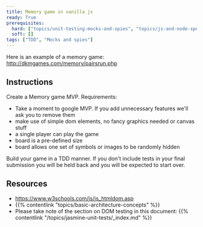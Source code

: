 ```yaml
---
title: Memory game in vanilla js
ready: True
prerequisites:
  hard: ["topics/unit-testing-mocks-and-spies", "topics/js-and-node-specific/dom-manipulation-with-vanilla-js"]
  soft: []
tags: ["TDD", "Mocks and spies"]
---
```


Here is an example of a memory game: http://dkmgames.com/memory/pairsrun.php

## Instructions

Create a Memory game MVP. Requirements:

- Take a moment to google MVP. If you add unnecessary features we'll ask you to remove them
- make use of simple dom elements, no fancy graphics needed or canvas stuff
- a single player can play the game
- board is a pre-defined size
- board allows one set of symbols or images to be randomly hidden

Build your game in a TDD manner. If you don't include tests in your final submission you will be held back and you will be expected to start over.

## Resources

- https://www.w3schools.com/js/js_htmldom.asp
- {{% contentlink "topics/basic-architecture-concepts" %}}
- Please take note of the section on DOM testing in this document:
  {{% contentlink "/topics/jasmine-unit-tests/_index.md" %}}

